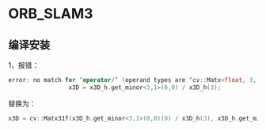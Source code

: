 #  ORB_SLAM3  

## 编译安装  

1，报错：
```cpp
error: no match for ‘operator/’ (operand types are ‘cv::Matx<float, 3, 1>’ and ‘float’)
                 x3D = x3D_h.get_minor<3,1>(0,0) / x3D_h(3);
```   
替换为：
```cpp
x3D = cv::Matx31f(x3D_h.get_minor<3,1>(0,0)(0) / x3D_h(3), x3D_h.get_minor<3,1>(0,0)(1) / x3D_h(3), x3D_h.get_minor<3,1>(0,0)(2) / x3D_h(3));
```
